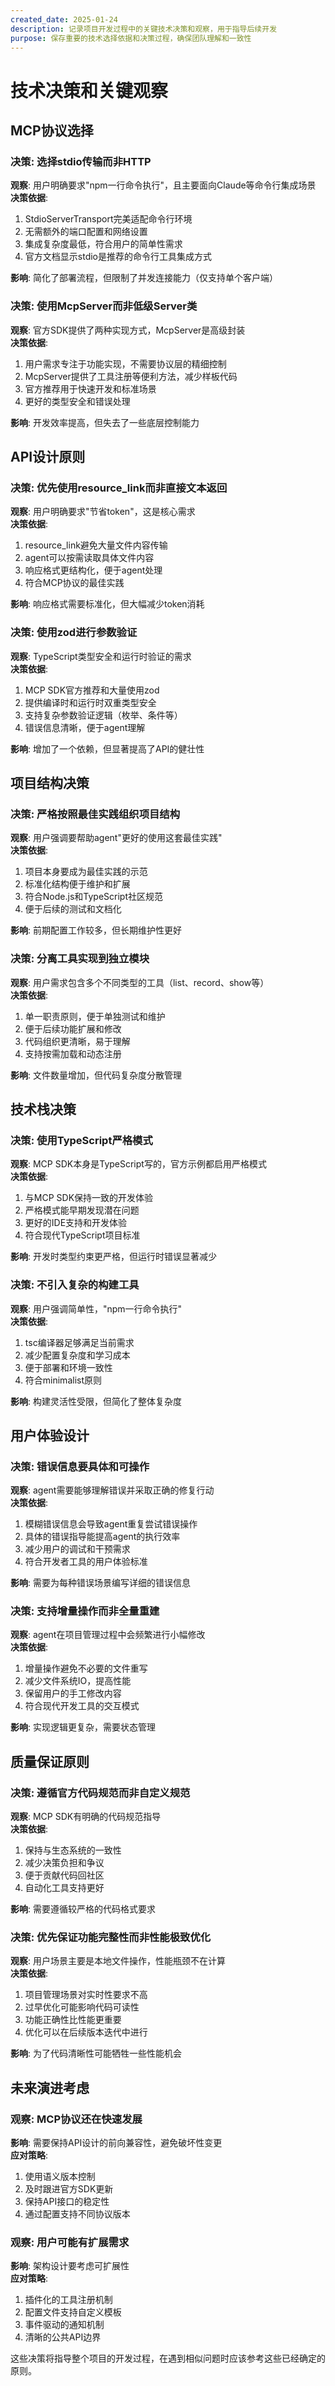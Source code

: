 ```yaml
---
created_date: 2025-01-24
description: 记录项目开发过程中的关键技术决策和观察，用于指导后续开发
purpose: 保存重要的技术选择依据和决策过程，确保团队理解和一致性
---
```


# 技术决策和关键观察

## MCP协议选择

### 决策: 选择stdio传输而非HTTP
**观察**: 用户明确要求"npm一行命令执行"，且主要面向Claude等命令行集成场景  
**决策依据**:
1. StdioServerTransport完美适配命令行环境
2. 无需额外的端口配置和网络设置
3. 集成复杂度最低，符合用户的简单性需求
4. 官方文档显示stdio是推荐的命令行工具集成方式

**影响**: 简化了部署流程，但限制了并发连接能力（仅支持单个客户端）

### 决策: 使用McpServer而非低级Server类
**观察**: 官方SDK提供了两种实现方式，McpServer是高级封装  
**决策依据**:
1. 用户需求专注于功能实现，不需要协议层的精细控制
2. McpServer提供了工具注册等便利方法，减少样板代码
3. 官方推荐用于快速开发和标准场景
4. 更好的类型安全和错误处理

**影响**: 开发效率提高，但失去了一些底层控制能力

## API设计原则

### 决策: 优先使用resource_link而非直接文本返回
**观察**: 用户明确要求"节省token"，这是核心需求  
**决策依据**:
1. resource_link避免大量文件内容传输
2. agent可以按需读取具体文件内容
3. 响应格式更结构化，便于agent处理
4. 符合MCP协议的最佳实践

**影响**: 响应格式需要标准化，但大幅减少token消耗

### 决策: 使用zod进行参数验证
**观察**: TypeScript类型安全和运行时验证的需求  
**决策依据**:
1. MCP SDK官方推荐和大量使用zod
2. 提供编译时和运行时双重类型安全  
3. 支持复杂参数验证逻辑（枚举、条件等）
4. 错误信息清晰，便于agent理解

**影响**: 增加了一个依赖，但显著提高了API的健壮性

## 项目结构决策

### 决策: 严格按照最佳实践组织项目结构
**观察**: 用户强调要帮助agent"更好的使用这套最佳实践"  
**决策依据**:
1. 项目本身要成为最佳实践的示范
2. 标准化结构便于维护和扩展
3. 符合Node.js和TypeScript社区规范
4. 便于后续的测试和文档化

**影响**: 前期配置工作较多，但长期维护性更好

### 决策: 分离工具实现到独立模块
**观察**: 用户需求包含多个不同类型的工具（list、record、show等）  
**决策依据**:
1. 单一职责原则，便于单独测试和维护
2. 便于后续功能扩展和修改
3. 代码组织更清晰，易于理解
4. 支持按需加载和动态注册

**影响**: 文件数量增加，但代码复杂度分散管理

## 技术栈决策

### 决策: 使用TypeScript严格模式
**观察**: MCP SDK本身是TypeScript写的，官方示例都启用严格模式  
**决策依据**:
1. 与MCP SDK保持一致的开发体验
2. 严格模式能早期发现潜在问题
3. 更好的IDE支持和开发体验
4. 符合现代TypeScript项目标准

**影响**: 开发时类型约束更严格，但运行时错误显著减少

### 决策: 不引入复杂的构建工具
**观察**: 用户强调简单性，"npm一行命令执行"  
**决策依据**:
1. tsc编译器足够满足当前需求
2. 减少配置复杂度和学习成本
3. 便于部署和环境一致性
4. 符合minimalist原则

**影响**: 构建灵活性受限，但简化了整体复杂度

## 用户体验设计

### 决策: 错误信息要具体和可操作
**观察**: agent需要能够理解错误并采取正确的修复行动  
**决策依据**:
1. 模糊错误信息会导致agent重复尝试错误操作
2. 具体的错误指导能提高agent的执行效率
3. 减少用户的调试和干预需求
4. 符合开发者工具的用户体验标准

**影响**: 需要为每种错误场景编写详细的错误信息

### 决策: 支持增量操作而非全量重建
**观察**: agent在项目管理过程中会频繁进行小幅修改  
**决策依据**:
1. 增量操作避免不必要的文件重写
2. 减少文件系统IO，提高性能
3. 保留用户的手工修改内容
4. 符合现代开发工具的交互模式

**影响**: 实现逻辑更复杂，需要状态管理

## 质量保证原则

### 决策: 遵循官方代码规范而非自定义规范
**观察**: MCP SDK有明确的代码规范指导  
**决策依据**:
1. 保持与生态系统的一致性
2. 减少决策负担和争议
3. 便于贡献代码回社区
4. 自动化工具支持更好

**影响**: 需要遵循较严格的代码格式要求

### 决策: 优先保证功能完整性而非性能极致优化
**观察**: 用户场景主要是本地文件操作，性能瓶颈不在计算  
**决策依据**:
1. 项目管理场景对实时性要求不高
2. 过早优化可能影响代码可读性
3. 功能正确性比性能更重要
4. 优化可以在后续版本迭代中进行

**影响**: 为了代码清晰性可能牺牲一些性能机会

## 未来演进考虑

### 观察: MCP协议还在快速发展
**影响**: 需要保持API设计的前向兼容性，避免破坏性变更  
**应对策略**: 
1. 使用语义版本控制
2. 及时跟进官方SDK更新
3. 保持API接口的稳定性
4. 通过配置支持不同协议版本

### 观察: 用户可能有扩展需求
**影响**: 架构设计要考虑可扩展性  
**应对策略**:
1. 插件化的工具注册机制
2. 配置文件支持自定义模板
3. 事件驱动的通知机制
4. 清晰的公共API边界

这些决策将指导整个项目的开发过程，在遇到相似问题时应该参考这些已经确定的原则。